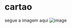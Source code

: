 # cartao
segue a imagem aqui
![image](https://github.com/rogiuntini10/cartao/assets/79288474/bcf9c1e2-d855-46fa-af4b-cb6b3dbfbeb1)
